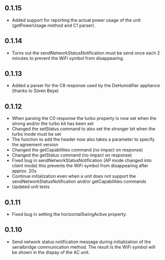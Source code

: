 ## 0.1.15

* Added support for reporting the actual power usage of the unit (getPowerUsage method and C1 parser).

## 0.1.14

* Turns out the sendNetworkStatusNotification must be send once each 2 minutes to prevent the WiFi symbol from disappearing.

## 0.1.13

* Added a parser for the C8 response used by the DeHumidifier appliance (thanks to Sören Beye)

## 0.1.12

* When parsing the C0 response the turbo property is now set when the strong and/or the turbo bit has been set
* Changed the setStatus command to also set the stronger bit when the turbo mode must be set
* The function to add the header now also takes a parameter to specify the agreement version
* Changed the getCapabilities command (no impact on response)
* Changed the getStatus command (no impact on response)
* Fixed bug in sendNetworkStatusNotification (AP mode changed into client mode) this prevents the WiFi symbol from disappearing after approx. 20s
* Continue initialization even when a unit does not support the sendNetworkStatusNotification and/or getCapabilities commands
* Updated unit tests

## 0.1.11

* Fixed bug in setting the horizontalSwingActive property.


## 0.1.10

* Send network status notification message during initialization of the serialbridge communication method. The result is the WiFi symbol will be shown in the dispay of the AC unit.
